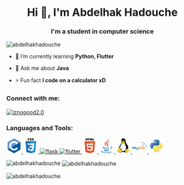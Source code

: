 <h1 align="center">Hi 👋, I'm Abdelhak Hadouche</h1>
<h3 align="center">I'm a student in computer science</h3>

<p align="left"> <img src="https://komarev.com/ghpvc/?username=abdelhakhadouche&label=Profile%20views&color=0e75b6&style=flat" alt="abdelhakhadouche" /> </p>

- 🌱 I’m currently learning **Python, Flutter**

- 💬 Ask me about **Java**

- ⚡ Fun fact **I code on a calculator xD**

<h3 align="left">Connect with me:</h3>
<p align="left">
<a href="https://instagram.com/iznogood2.0" target="blank"><img align="center" src="https://raw.githubusercontent.com/rahuldkjain/github-profile-readme-generator/master/src/images/icons/Social/instagram.svg" alt="iznogood2.0" height="30" width="40" /></a>
</p>

<h3 align="left">Languages and Tools:</h3>
<p align="left"> <a href="https://www.cprogramming.com/" target="_blank" rel="noreferrer"> <img src="https://raw.githubusercontent.com/devicons/devicon/master/icons/c/c-original.svg" alt="c" width="40" height="40"/> </a> <a href="https://www.w3schools.com/css/" target="_blank" rel="noreferrer"> <img src="https://raw.githubusercontent.com/devicons/devicon/master/icons/css3/css3-original-wordmark.svg" alt="css3" width="40" height="40"/> </a> <a href="https://flask.palletsprojects.com/" target="_blank" rel="noreferrer"> <img src="https://www.vectorlogo.zone/logos/pocoo_flask/pocoo_flask-icon.svg" alt="flask" width="40" height="40"/> </a> <a href="https://flutter.dev" target="_blank" rel="noreferrer"> <img src="https://www.vectorlogo.zone/logos/flutterio/flutterio-icon.svg" alt="flutter" width="40" height="40"/> </a> <a href="https://www.w3.org/html/" target="_blank" rel="noreferrer"> <img src="https://raw.githubusercontent.com/devicons/devicon/master/icons/html5/html5-original-wordmark.svg" alt="html5" width="40" height="40"/> </a> <a href="https://www.java.com" target="_blank" rel="noreferrer"> <img src="https://raw.githubusercontent.com/devicons/devicon/master/icons/java/java-original.svg" alt="java" width="40" height="40"/> </a> <a href="https://www.linux.org/" target="_blank" rel="noreferrer"> <img src="https://raw.githubusercontent.com/devicons/devicon/master/icons/linux/linux-original.svg" alt="linux" width="40" height="40"/> </a> <a href="https://www.mysql.com/" target="_blank" rel="noreferrer"> <img src="https://raw.githubusercontent.com/devicons/devicon/master/icons/mysql/mysql-original-wordmark.svg" alt="mysql" width="40" height="40"/> </a> <a href="https://www.python.org" target="_blank" rel="noreferrer"> <img src="https://raw.githubusercontent.com/devicons/devicon/master/icons/python/python-original.svg" alt="python" width="40" height="40"/> </a> </p>

<p><img align="left" src="https://github-readme-stats.vercel.app/api/top-langs?username=abdelhakhadouche&show_icons=true&locale=en&layout=compact" alt="abdelhakhadouche" /></p>

<p>&nbsp;<img align="center" src="https://github-readme-stats.vercel.app/api?username=abdelhakhadouche&show_icons=true&locale=en" alt="abdelhakhadouche" /></p>

<p><img align="center" src="https://github-readme-streak-stats.herokuapp.com/?user=abdelhakhadouche&" alt="abdelhakhadouche" /></p>
